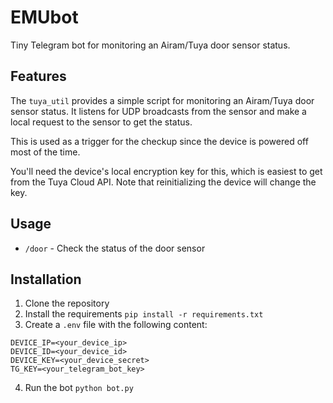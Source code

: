 # EMUbot
Tiny Telegram bot for monitoring an Airam/Tuya door sensor status.

## Features
The `tuya_util` provides a simple script for monitoring an Airam/Tuya door sensor status. It listens for UDP broadcasts from the sensor and make a local request to the sensor to get the status. 

This is used as a trigger for the checkup since the device is powered off most of the time. 

You'll need the device's local encryption key for this, which is easiest to get from the Tuya Cloud API. Note that reinitializing the device will change the key.

## Usage
- `/door` - Check the status of the door sensor

## Installation
1. Clone the repository
2. Install the requirements `pip install -r requirements.txt`
3. Create a `.env` file with the following content:
```
DEVICE_IP=<your_device_ip>
DEVICE_ID=<your_device_id>
DEVICE_KEY=<your_device_secret>
TG_KEY=<your_telegram_bot_key>
```
4. Run the bot `python bot.py`